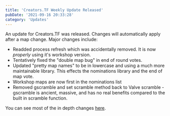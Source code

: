 ```yaml
---
title: 'Creators.TF Weekly Update Released'
pubDate: '2021-09-16 20:33:28'
category: 'Updates'
---
```


<p>An update for Creators.TF was released. Changes will automatically apply after a map change. Major changes include:</p>
<ul>
    <li>Readded process refresh which was accidentally removed. It is now <i>properly</i> using it's workshop version.</li>
    <li>Tentatively fixed the "double map bug" in end of round votes.</li>
    <li>Updated "pretty map names" to be in lowercase and using a much more maintainable library. This effects the nominations library and the end of map vote.</li>
    <li>Workshop maps are now first in the nominations list</li>
    <li>Removed gscramble and set scramble method back to Valve scramble - gscramble is ancient, massive, and has no real benefits compared to the built in scramble function.</li>
</ul>

<p>You can see most of the in depth changes <a href="">here</a>.</p>

